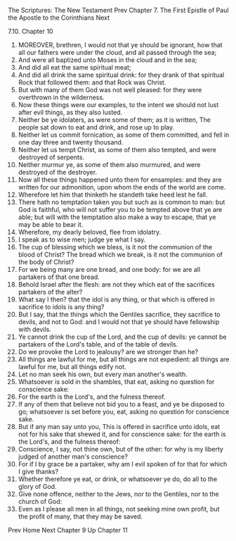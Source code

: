 The Scriptures: The New Testament
Prev
Chapter 7. The First Epistle of Paul the Apostle to the Corinthians
Next

7.10. Chapter 10
1. MOREOVER, brethren, I would not that ye should be ignorant, how that all our fathers were under the cloud, and all passed through the sea;
2. And were all baptized unto Moses in the cloud and in the sea;
3. And did all eat the same spiritual meat;
4. And did all drink the same spiritual drink: for they drank of that spiritual Rock that followed them: and that Rock was Christ.
5. But with many of them God was not well pleased: for they were overthrown in the wilderness.
6. Now these things were our examples, to the intent we should not lust after evil things, as they also lusted.
7. Neither be ye idolaters, as were some of them; as it is written, The people sat down to eat and drink, and rose up to play.
8. Neither let us commit fornication, as some of them committed, and fell in one day three and twenty thousand.
9. Neither let us tempt Christ, as some of them also tempted, and were destroyed of serpents.
10. Neither murmur ye, as some of them also murmured, and were destroyed of the destroyer.
11. Now all these things happened unto them for ensamples: and they are written for our admonition, upon whom the ends of the world are come.
12. Wherefore let him that thinketh he standeth take heed lest he fall.
13. There hath no temptation taken you but such as is common to man: but God is faithful, who will not suffer you to be tempted above that ye are able; but will with the temptation also make a way to escape, that ye may be able to bear it.
14. Wherefore, my dearly beloved, flee from idolatry.
15. I speak as to wise men; judge ye what I say.
16. The cup of blessing which we bless, is it not the communion of the blood of Christ? The bread which we break, is it not the communion of the body of Christ?
17. For we being many are one bread, and one body: for we are all partakers of that one bread.
18. Behold Israel after the flesh: are not they which eat of the sacrifices partakers of the alter?
19. What say I then? that the idol is any thing, or that which is offered in sacrifice to idols is any thing?
20. But I say, that the things which the Gentiles sacrifice, they sacrifice to devils, and not to God: and I would not that ye should have fellowship with devils.
21. Ye cannot drink the cup of the Lord, and the cup of devils: ye cannot be partakers of the Lord's table, and of the table of devils.
22. Do we provoke the Lord to jealousy? are we stronger than he?
23. All things are lawful for me, but all things are not expedient: all things are lawful for me, but all things edify not.
24. Let no man seek his own, but every man another's wealth.
25. Whatsoever is sold in the shambles, that eat, asking no question for conscience sake:
26. For the earth is the Lord's, and the fulness thereof.
27. If any of them that believe not bid you to a feast, and ye be disposed to go; whatsoever is set before you, eat, asking no question for conscience sake.
28. But if any man say unto you, This is offered in sacrifice unto idols, eat not for his sake that shewed it, and for conscience sake: for the earth is the Lord's, and the fulness thereof:
29. Conscience, I say, not thine own, but of the other: for why is my liberty judged of another man's conscience?
30. For if I by grace be a partaker, why am I evil spoken of for that for which I give thanks?
31. Whether therefore ye eat, or drink, or whatsoever ye do, do all to the glory of God.
32. Give none offence, neither to the Jews, nor to the Gentiles, nor to the church of God:
33. Even as I please all men in all things, not seeking mine own profit, but the profit of many, that they may be saved.

Prev
Home
Next
Chapter 9
Up
Chapter 11

